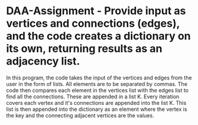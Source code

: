 # DAA-Assignment - Provide input as vertices and connections (edges), and the code creates a dictionary on its own, returning results as an adjacency list. 
In this program, the code takes the input of the vertices and edges from the user in the form of lists. All elements are to be separated by commas.
The code then compares each element in the vertices list with the edges list to find all the connections. These are appended in a list K.
Every iteration covers each vertex and it's connections are appended into the list K.
This list is then appended into the dictionary as an element where the vertex is the key and the connecting adjacent vertices are the values. 

